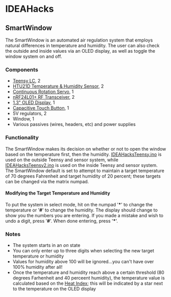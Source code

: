 # IDEAHacks

## SmartWindow
The SmartWindow is an automated air regulation system that employs natural differences in temperature and humidity. The user can also check the outside and inside values via an OLED display, as well as toggle the window system on and off.

### Components
* [Teensy LC](https://www.pjrc.com/teensy/teensyLC.html), 2
* [HTU21D Temperature & Humidity Sensor](https://www.adafruit.com/product/1899), 2
* [Continuous Rotation Servo](https://www.adafruit.com/product/154), 1
* [nRF24L01+ RF Transceiver](https://www.nordicsemi.com/eng/Products/2.4GHz-RF/nRF24L01P), 2
* [1.3" OLED Display](https://www.adafruit.com/product/938), 1
* [Capacitive Touch Button](https://www.sparkfun.com/products/12041), 1
* 5V regulators, 2
* Window, 1
* Various passives (wires, headers, etc) and power supplies

### Functionality
The SmartWindow makes its decision on whether or not to open the window based on the temperature first, then the humidity. [IDEAHacksTeensy.ino](https://github.com/ayemetoo/IDEAHacks/blob/master/IDEAHacksTeensy/IDEAHacksTeensy.ino) is used on the outside Teensy and sensor system, while [IDEAHacksTeensy2.ino](https://github.com/ayemetoo/IDEAHacks/blob/master/IDEAHacksTeensy2/IDEAHacksTeensy2.ino) is used on the inside Teensy and sensor system. The SmartWindow default is set to attempt to maintain a target temperature of 70 degrees Fahrenheit and target humidity of 20 percent; these targets can be changed via the matrix numpad. 

#### Modifying the Target Temperature and Humidity
To put the system in select mode, hit on the numpad '**\***' to change the temperature or '**#**' to change the humidity. The display should change to show you the numbers you are entering. 
If you made a mistake and wish to undo a digit, press '**#**'. When done entering, press '**\***'. 

### Notes
* The system starts in an *on* state
* You can only enter up to three digits when selecting the new target temperature or humidity
* Values for humidity above 100 will be ignored...you can't have over 100% humidity after all!
* Once the temperature and humidity reach above a certain threshold (80 degrees Farhenheit and 40 perceent humidity), the temperature value is calculated based on the [Heat Index](https://en.wikipedia.org/wiki/Heat_index); this will be indicated by a star next to the temperature on the OLED display




